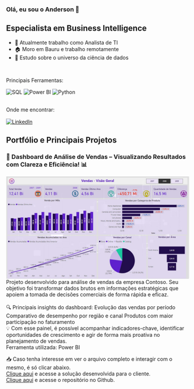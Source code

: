 ### Olá, eu sou o Anderson 👋

## Especialista em Business Intelligence

- 🔭 Atualmente trabalho como Analista de TI
- 🏠 Moro em Bauru e trabalho remotamente  
- 🤔 Estudo sobre o universo da ciência de dados
<br>

Principais Ferramentas:
<div style="display: inline_block">
  <img align="center" alt="SQL" height="40" width="40" src="https://github.com/AndersonOS/Portfolio/blob/main/linguagens/sql.png?raw=true">
  <img align="center" alt="Power BI" height="40" width="40" src="https://github.com/AndersonOS/Portfolio/blob/main/linguagens/power%20bi.png?raw=true">
  <img align="center" alt="Python" height="40" width="40" src="https://github.com/AndersonOS/Portfolio/blob/main/linguagens/python.png?raw=true">  
</div>
<br>

Onde me encontrar:
<div style="display: inline_block">
  <a href="https://www.linkedin.com/in/aosilva/"><img align="center" alt="LinkedIn" height="40" width="40" src="https://github.com/AndersonOS/Portfolio/blob/main/social%20icons/linkedin.png?raw=true"></a>
</div>

## Portfólio e Principais Projetos
### 🚀 Dashboard de Análise de Vendas – Visualizando Resultados com Clareza e Eficiência! 📊
<img align="left" width="500"  src="https://github.com/AndersonOS/ContosoPortifolio/blob/main/imagens/VendasVisaoGeral.jpg?raw=true">

Projeto desenvolvido para análise de vendas da empresa Contoso. Seu objetivo foi transformar dados brutos em informações estratégicas que apoiem a tomada de decisões comerciais de forma rápida e eficaz.<br><br>
🔍 Principais insights do dashboard:
Evolução das vendas por período
Comparativo de desempenho por região e canal
Produtos com maior participação no faturamento
<br>
💡 Com esse painel, é possível acompanhar indicadores-chave, identificar oportunidades de crescimento e agir de forma mais proativa no planejamento de vendas.<br>
Ferramenta utilizada: Power BI

📥 Caso tenha interesse em ver o arquivo completo e interagir com o mesmo, é só clicar abaixo.<br>
<a href="https://app.powerbi.com/view?r=eyJrIjoiOTU3ZmU1MTktYjlkZS00Mjk4LWEwMjEtMjY5Mzg1NGE0MjQ4IiwidCI6ImViNmMzNzVlLTA5MDItNGFkMC1iZTJmLTdjZmUxMTJjZTVkNSJ9">Clique aqui</a> e acesse a solução desenvolvida para o cliente.
<br>
<a href="https://github.com/BruceFonseca/Contoso-Light/blob/main/README.md" target="_blank">Clique aqui</a> e acesse o repositório no Github.
<!--
**AndersonOS/AndersonOS** is a ✨ _special_ ✨ repository because its `README.md` (this file) appears on your GitHub profile.

Here are some ideas to get you started:

- 🔭 I’m currently working on ...
- 🌱 I’m currently learning ...
- 👯 I’m looking to collaborate on ...
- 🤔 I’m looking for help with ...
- 💬 Ask me about ...
- 📫 How to reach me: ...
- 😄 Pronouns: ...
- ⚡ Fun fact: ...
-->
